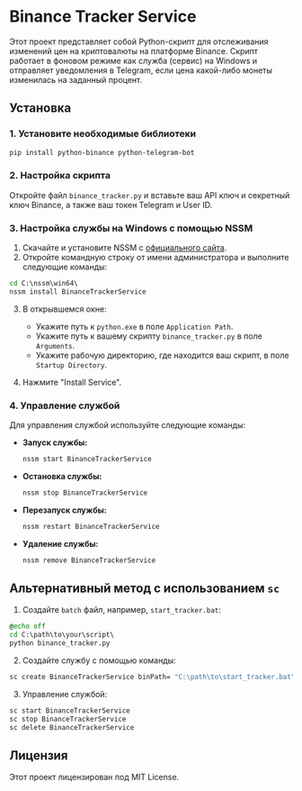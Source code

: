 
# Binance Tracker Service

Этот проект представляет собой Python-скрипт для отслеживания изменений цен на криптовалюты на платформе Binance. Скрипт работает в фоновом режиме как служба (сервис) на Windows и отправляет уведомления в Telegram, если цена какой-либо монеты изменилась на заданный процент.

## Установка

### 1. Установите необходимые библиотеки

```bash
pip install python-binance python-telegram-bot
```

### 2. Настройка скрипта

Откройте файл `binance_tracker.py` и вставьте ваш API ключ и секретный ключ Binance, а также ваш токен Telegram и User ID.

### 3. Настройка службы на Windows с помощью NSSM

1. Скачайте и установите NSSM с [официального сайта](https://nssm.cc/download).
2. Откройте командную строку от имени администратора и выполните следующие команды:

```cmd
cd C:\nssm\win64\
nssm install BinanceTrackerService
```

3. В открывшемся окне:
    - Укажите путь к `python.exe` в поле `Application Path`.
    - Укажите путь к вашему скрипту `binance_tracker.py` в поле `Arguments`.
    - Укажите рабочую директорию, где находится ваш скрипт, в поле `Startup Directory`.

4. Нажмите "Install Service".

### 4. Управление службой

Для управления службой используйте следующие команды:

- **Запуск службы:**

  ```cmd
  nssm start BinanceTrackerService
  ```

- **Остановка службы:**

  ```cmd
  nssm stop BinanceTrackerService
  ```

- **Перезапуск службы:**

  ```cmd
  nssm restart BinanceTrackerService
  ```

- **Удаление службы:**

  ```cmd
  nssm remove BinanceTrackerService
  ```

## Альтернативный метод с использованием `sc`

1. Создайте `batch` файл, например, `start_tracker.bat`:

```bat
@echo off
cd C:\path\to\your\script\
python binance_tracker.py
```

2. Создайте службу с помощью команды:

```cmd
sc create BinanceTrackerService binPath= "C:\path\to\start_tracker.bat"
```

3. Управление службой:

```cmd
sc start BinanceTrackerService
sc stop BinanceTrackerService
sc delete BinanceTrackerService
```

## Лицензия

Этот проект лицензирован под MIT License.
